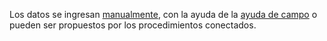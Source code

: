 Los datos se ingresan [manualmente](/docs/guide/common/operations-with-data/manual-entry-or-help-and-data-selection), con la ayuda de la [ayuda de campo](/docs/guide/common/operations-with-data/manual-entry-or-help-and-data-selection) o pueden ser propuestos por los procedimientos conectados.